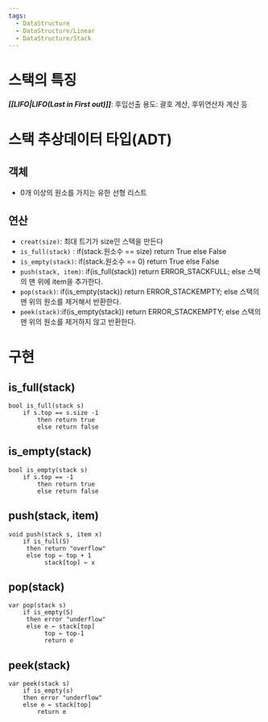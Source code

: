 ```yaml
---
tags:
  - DataStructure
  - DataStructure/Linear
  - DataStructure/Stack
---
```

# 스택의 특징
***[[LIFO|LIFO(Last in First out)]]***: 후입선출
용도: 괄호 계산, 후위연산자 계산 등
# 스택 추상데이터 타입(ADT)
## 객체
- 0개 이상의 원소를 가지는 유한 선형 리스트
## 연산
- `creat(size)`: 최대 트기가 size인 스택을 만든다
- `is_full(stack)` : if(stack.원소수 == size) return True else False
- `is_empty(stack)`: if(stack.원소수 == 0) return True else False
- `push(stack, item)`: if(is_full(stack)) return ERROR_STACKFULL; else 스택의 맨 위에 item을 추가한다.
- `pop(stack)`: if(is_empty(stack)) return ERROR_STACKEMPTY; else 스택의 맨 위의 원소를 제거해서 반환한다.
- `peek(stack)`:if(is_empty(stack)) return ERROR_STACKEMPTY; else 스택의 맨 위의 원소를 제거하지 않고 반환한다.
# 구현
## is_full(stack)
```
bool is_full(stack s)	
	if s.top == s.size -1
		then return true
		else return false
```
## is_empty(stack)
```
bool is_empty(stack s)	
	if s.top == -1
		then return true
		else return false
```
## push(stack, item)
```
void push(stack s, item x)
	if is_full(S)
     then return "overflow"
     else top ← top + 1
          stack[top] ← x
```
## pop(stack)
```
var pop(stack s)
	if is_empty(S)
     then error "underflow"
     else e ← stack[top]
          top ← top-1
          return e
```
## peek(stack)
```
var peek(stack s)
	if is_empty(s)
	then error "underflow"
	else e ← stack[top]
		return e
```